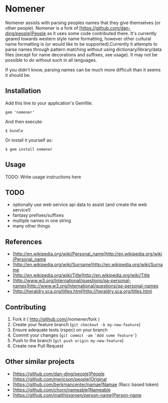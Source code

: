 # Nomener

Nomener assists with parsing peoples names that they give themselves (or other people). Nomener is a fork of [https://github.com/dan-ding/people]People as it uses some code contributed there. It's currently geared towards western style name formatting, however other cultural name formatting is (or would like to be supported).Currently it attempts to parse names through pattern matching without using dictionary/library/data files (except for name decorations and suffixes, see usage). It may not be possible to do without such in all languages.

If you didn't know, parsing names can be much more difficult than it seems it should be.

## Installation

Add this line to your application's Gemfile:

    gem 'nomener'

And then execute:

    $ bundle

Or install it yourself as:

    $ gem install nomener

## Usage

TODO: Write usage instructions here

## TODO
* optionally use web service api data to assist (and create the web service!)
* fantasy prefixes/suffixes
* multiple names in one string
* many other things

## References
* [http://en.wikipedia.org/wiki/Personal_name]http://en.wikipedia.org/wiki/Personal_name
* [http://en.wikipedia.org/wiki/Surname]http://en.wikipedia.org/wiki/Surname
* [http://en.wikipedia.org/wiki/Title]http://en.wikipedia.org/wiki/Title
* [http://www.w3.org/International/questions/qa-personal-names]http://www.w3.org/International/questions/qa-personal-names
* [http://heraldry.sca.org/titles.html]http://heraldry.sca.org/titles.html

## Contributing

1. Fork it ( http://github.com/<my-github-username>/nomener/fork )
2. Create your feature branch (`git checkout -b my-new-feature`)
3. Ensure adequate tests (rspec) on your branch
4. Commit your changes (`git commit -am 'Add some feature'`)
5. Push to the branch (`git push origin my-new-feature`)
6. Create new Pull Request

## Other similar projects
* [https://github.com/dan-ding/people]People [https://github.com/mericson/people]Original
* [https://github.com/berkmancenter/namae]Namae (Racc based token)
* [https://github.com/chorn/nameable]Nameable
* [https://github.com/matthijsgroen/person-name]Person-name

